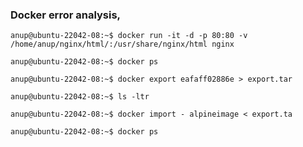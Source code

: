 ### Docker error analysis,

`anup@ubuntu-22042-08:~$ docker run -it -d -p 80:80 -v /home/anup/nginx/html/:/usr/share/nginx/html nginx`

`anup@ubuntu-22042-08:~$ docker ps`

`anup@ubuntu-22042-08:~$ docker export eafaff02886e > export.tar`

`anup@ubuntu-22042-08:~$ ls -ltr`

`anup@ubuntu-22042-08:~$ docker import - alpineimage < export.ta`

`anup@ubuntu-22042-08:~$ docker ps`

<br>
